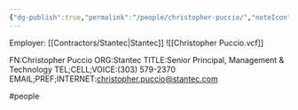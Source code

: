 ```yaml
---
{"dg-publish":true,"permalink":"/people/christopher-puccio/","noteIcon":"","created":"2025-01-02T08:43:56.822-06:00"}
---
```


Employer: [[Contractors/Stantec\|Stantec]]
![[Christopher Puccio.vcf]]

FN:Christopher Puccio
ORG:Stantec
TITLE:Senior Principal, Management & Technology
TEL;CELL;VOICE:(303) 579-2370
EMAIL;PREF;INTERNET:christopher.puccio@stantec.com

#people